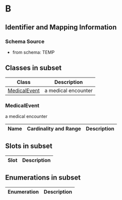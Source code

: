 # B

## Identifier and Mapping Information







### Schema Source


* from schema: TEMP




## Classes in subset

| Class | Description |
| --- | --- |
| [MedicalEvent](MedicalEvent.md) | a medical encounter |


### MedicalEvent

a medical encounter

| Name | Cardinality and Range  | Description  |
| ---  | ---  | --- |




## Slots in subset

| Slot | Description |
| --- | --- |


## Enumerations in subset

| Enumeration | Description |
| --- | --- |


